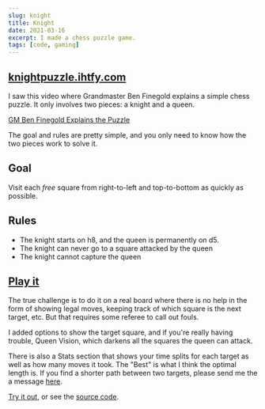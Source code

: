 ```yaml
---
slug: knight
title: Knight
date: 2021-03-16
excerpt: I made a chess puzzle game.
tags: [code, gaming]
---
```


## [knightpuzzle.ihtfy.com](https://knightpuzzle.ihtfy.com/)

I saw this video where Grandmaster Ben Finegold explains a simple chess puzzle. It only involves two pieces: a knight and a queen.

[GM Ben Finegold Explains the Puzzle](https://youtu.be/SrQlpY\_eGYU?t=45)

The goal and rules are pretty simple, and you only need to know how the two pieces work to solve it.

## Goal

Visit each _free_ square from right-to-left and top-to-bottom as quickly as possible.

## Rules

- The knight starts on h8, and the queen is permanently on d5.
- The knight can never go to a square attacked by the queen
- The knight cannot capture the queen

## [Play it](https://knightpuzzle.ihtfy.com/)

The true challenge is to do it on a real board where there is no help in the form of showing legal moves, keeping track of which square is the next target, etc. But that requires some referee to call out fouls.

I added options to show the target square, and if you're really having trouble, Queen Vision, which darkens all the squares the queen can attack.

There is also a Stats section that shows your time splits for each target as well as how many moves it took. The "Best" is what I think the optimal length is. If you find a shorter path between two targets, please send me the a message [here](https://frankiemercado.com/contact/).

[Try it out](https://knightpuzzle.ihtfy.com/), or see the [source code](https://github.com/IHTFY/knight-puzzle).
